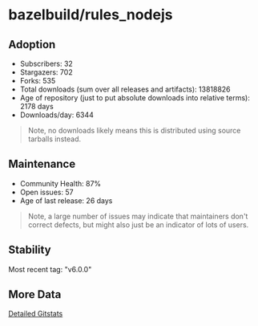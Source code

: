 # bazelbuild/rules_nodejs

## Adoption

- Subscribers: 32
- Stargazers: 702
- Forks: 535
- Total downloads (sum over all releases and artifacts): 13818826
- Age of repository (just to put absolute downloads into relative terms): 2178 days
- Downloads/day: 6344

> Note, no downloads likely means this is distributed using source tarballs instead.

## Maintenance

- Community Health: 87%
- Open issues: 57
- Age of last release: 26 days

> Note, a large number of issues may indicate that maintainers don't correct defects, but might also
> just be an indicator of lots of users.

## Stability

Most recent tag: "v6.0.0"

## More Data

[Detailed Gitstats](/bazel-catalog/gitstats/bazelbuild/rules_nodejs)

